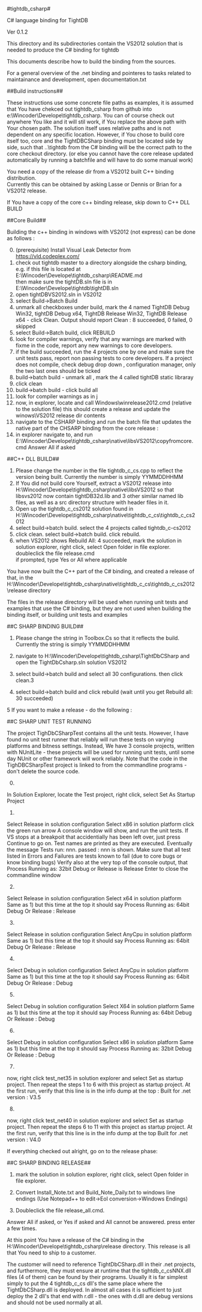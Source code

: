 #tightdb_csharp#

C# language binding for TightDB

Ver 0.1.2

This directory and its subdirectories contain the VS2012 solution that is needed to produce the C# binding for tightdb

This documents describe how to build the binding from the sources.

For a general overview of the .net binding and pointeres to tasks related to maintainance and development, open documentation.txt

##Build instructions##

These instructions use some concrete file paths as examples,
it is assumed that You have chekced out tightdb_csharp from github into e:\Wincoder\Develope\tightdb_csharp.
You can of course check out anywhere You like and it will stil work, if You replace the above path with Your
chosen path. The solution itself uses relative paths and is not dependent on any specific location.
However, if You chose to build core itself too, core and the TightDBCSharp binding must be located side by side,
such that ..\tightdb from the C# binding will be the correct path to the core checkout directory.
(or else you cannot have the core release updated automatically by running a batchfile and will have to do some
manual work)

You need a copy of the release dir from a VS2012 built C++ binding distribution.  
Currently this can be obtained by asking Lasse or Dennis or Brian for a VS2012 release.

If You have a copy of the core c++ binding release, skip down to C++ DLL BUILD

##Core Build##

Building the c++ binding in windows with VS2012 (not express) can be done as follows :  

0. (prerequisite) Install Visual Leak Detector from https://vld.codeplex.com/
1. check out tightdb master to a directory alongside the csharp binding, e.g. if this file is located at  
  E:\Wincoder\Develope\tightdb_csharp\README.md  
  then make sure the tightDB.sln file is in  
  E:\Wincoder\Develope\tightdb\tightDB.sln    
2. open tightDBVS2012.sln in VS2012
7. select Build->Batch Build
8. unmark all checkboxes under build, mark the 4 named TightDB Debug Win32, tightDB Debug x64, TightDB Release Win32, TightDB Release x64 - click Clean.  Output should report Clean : 8 succeeded, 0 failed, 0 skipped
9. select Build->Batch build, click REBUILD 
10. look for compiler warnings, verify that any warnings are marked with fixme in the code, report any new warnings to core developers.
11. if the build succeeded, run the 4 projects one by one and make sure the unit tests pass, report non passing tests to core developers. If a project does not compile, check debug drop down , configuration manager, only the two last ones should be ticked
12. build->batch build - unmark all , mark the 4 called tightDB static libraray
13. click clean
14. build->batch build - click build all
15. look for compiler warnings as in j
16. now, in explorer, locate and call Windows\winrelease2012.cmd (relative to the solution file) this should create a release and update the winows\VS2012 release dir contents
17. navigate to the CSHARP binding and run the batch file that updates the native part of the CHSARP binding from the core release :
18. in explorer navigate to, and run E:\Wincoder\Develope\tightdb_csharp\native\libsVS2012\copyfromcore.cmd Answer All if asked

##C++ DLL BUILD##  

1. Please change the number in the file tightdb_c_cs.cpp to reflect the version being built.
Currently the number is simply YYMMDDHHMM
2. If You did not build core Yourself, extract a VS2012 release into H:\Wincoder\Develope\tightdb_csharp\native\libsVS2012
 so that libsvs2012 now contain tightDB32d.lib and 3 other similar named lib files, as well as a src directory structure with header files in it.
3. Open up the tightdb_c_cs2012 solution found in H:\Wincoder\Develope\tightdb_csharp\native\tightdb_c_cs\tightdb_c_cs2012 
4. select build->batch build. select the 4 projects called tightdb_c-cs2012
5. click clean.  select build->batch build. click rebuild.
6. when VS2012 shows Rebuild All: 4 succeeded, mark the solution in solution explorer, right click, select Open folder in file explorer. doubleclick the file release.cmd  
if prompted, type Yes or All where applicable  

You have now built the C++ part of the C# binding, and created a release of that, in the  
H:\Wincoder\Develope\tightdb_csharp\native\tightdb_c_cs\tightdb_c_cs2012\release directory  

The files in the release directory will be used when running unit tests and examples that use the C# binding, but they are not used when building the binding itself, or building unit tests and examples

##C SHARP BINDING BUILD##

1. Please change the string in Toolbox.Cs so that it reflects the build.
Currently the string is simply YYMMDDHHMM

2. navigate to H:\Wincoder\Develope\tightdb_csharp\TightDbCSharp  and open the TightDbCsharp.sln solution VS2012

3. select build->batch build and select all 30 configurations. then click clean.3

4. select build->batch build and click rebuild (wait until you get Rebuild all: 30 succeeded)

5 If you want to make a release - do the following :

##C SHARP UNIT TEST RUNNING

The project TighDbCSharpTest contains all the unit tests. However, I have found no unit test runner that reliably
will run these tests on varying platforms and bitness settings. Instead, We have 3 console projects, written with
NUnitLite - these projects will be used for running unit tests, until some day NUnit or other framework will work
reliably. Note that the code in the TighDBCSharpTest project is linked to from the commandline programs - don't delete
the source code.

0.
In Solution Explorer, locate the Test project, right click, select Set As Startup Project

1.
Select Release in solution configuration
Select x86 in solution platform
click the green run arrow
A console window will show, and run the unit tests. If VS stops at a breakpoit that accidentially has been left over,
just press Continue to go on.
Test names are printed as they are executed.
Eventually the message Tests run: nnn. passed : nnn is shown.
Make sure that all test listed in Errors and Failures are tests known to fail (due to core bugs or know binding bugs)
Verify also at the very top of the console output, that 
Process Running as: 32bit
Debug or Release is Release
Enter to close the commandline window

2.
Select Release in solution configuration
Select x64 in solution platform
Same as 1) but this time at the top it should say
Process Running as: 64bit
Debug Or Release : Release

3.
Select Release in solution configuration
Select AnyCpu in solution platform
Same as 1) but this time at the top it should say
Process Running as: 64bit
Debug Or Release : Release


4.
Select Debug in solution configuration
Select AnyCpu in solution platform
Same as 1) but this time at the top it should say
Process Running as: 64bit
Debug Or Release : Debug

5.
Select Debug in solution configuration
Select X64 in solution platform
Same as 1) but this time at the top it should say
Process Running as: 64bit
Debug Or Release : Debug

6.
Select Debug in solution configuration
Select x86 in solution platform
Same as 1) but this time at the top it should say
Process Running as: 32bit
Debug Or Release : Debug

7.
now, right click test_net35 in solution explorer and select Set as startup project.
Then repeat the steps 1 to 6 with this project as startup project.
At the first run, verify that this line is in the info dump at the top :
Built for .net version : V3.5

8.
now, right click test_net40 in solution explorer and select Set as startup project.
Then repeat the steps 6 to 11 with this project as startup project.
At the first run, verify that this line is in the info dump at the top 
Built for .net version : V4.0

If everything checked out alright, go on to the release phase:

##C SHARP BINDING RELEASE##

1. mark the solution in solution explorer, right click, select Open folder in file explorer.

2. Convert Install_Note.txt and Build_Note_Daily.txt to windows line endings (Use Notepad++ to edit->Eol conversion->Windows Endings)

3. Doubleclick the file release_all.cmd.  

Answer All if asked, or Yes if asked and All cannot be answered. press enter a few times.

At this point You have a release of the C# binding in the H:\Wincoder\Develope\tightdb_csharp\release directory. This release is all that You need to ship to a customer.

The customer will need to reference TightDbCSharp.dll in their .net projects, and furthermore,  they must ensure at runtime that the tightdb_c_csNNX.dll files (4 of them) can be found by their programs. Usually it is far simplest simply to put the 4 tightdb_c_cs dll's the same place where the TightDbCSharp.dll is deployed. In almost all cases it is sufficient to just deploy the 2 dll's that end with r.dll - the ones with d.dll are debug versions and should not be used normally at all.

